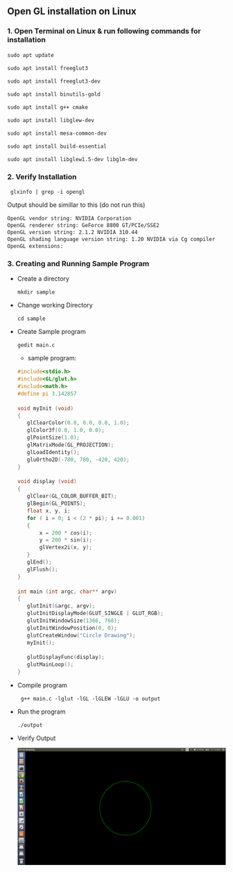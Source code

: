 ## Open GL installation on Linux

###  1. Open Terminal on Linux & run following commands for installation

```
sudo apt update
```
```
sudo apt install freeglut3
```
```
sudo apt install freeglut3-dev
```
```
sudo apt install binutils-gold
```
```
sudo apt install g++ cmake
```
```
sudo apt install libglew-dev
```
```
sudo apt install mesa-common-dev
```
```
sudo apt install build-essential
```
```
sudo apt install libglew1.5-dev libglm-dev
```

### 2. Verify Installation

```
 glxinfo | grep -i opengl
```
 Output should be simillar to this (do not run this)

 ```
 OpenGL vendor string: NVIDIA Corporation
OpenGL renderer string: GeForce 8800 GT/PCIe/SSE2
OpenGL version string: 2.1.2 NVIDIA 310.44
OpenGL shading language version string: 1.20 NVIDIA via Cg compiler
OpenGL extensions:
```

### 3. Creating and Running Sample Program
 
  * Create a directory
  
    ```
    mkdir sample
    ```
  * Change working Directory
  
    ```
    cd sample
    ```
  * Create Sample program
    
    ```
    gedit main.c
    ```
    * sample program:
    
     ```c
	#include<stdio.h>
    #include<GL/glut.h>
    #include<math.h>
    #define pi 3.142857

    void myInit (void)
    {
    	glClearColor(0.0, 0.0, 0.0, 1.0);
    	glColor3f(0.0, 1.0, 0.0);
    	glPointSize(1.0);
    	glMatrixMode(GL_PROJECTION);
    	glLoadIdentity();
    	gluOrtho2D(-780, 780, -420, 420);
    }

    void display (void)
    {
    	glClear(GL_COLOR_BUFFER_BIT);
    	glBegin(GL_POINTS);
    	float x, y, i;
    	for ( i = 0; i < (2 * pi); i += 0.001)
    	{
    		x = 200 * cos(i);
    		y = 200 * sin(i);
    		glVertex2i(x, y);
    	}
    	glEnd();
    	glFlush();
    }

    int main (int argc, char** argv)
    {
    	glutInit(&argc, argv);
    	glutInitDisplayMode(GLUT_SINGLE | GLUT_RGB);
    	glutInitWindowSize(1366, 768);
    	glutInitWindowPosition(0, 0);
    	glutCreateWindow("Circle Drawing");
    	myInit();
    
    	glutDisplayFunc(display);
    	glutMainLoop();
    }

     ```

  * Compile program
  
    ```
     g++ main.c -lglut -lGL -lGLEW -lGLU -o output
    ```
  * Run the program

    ```
    ./output
    ```
  
  * Verify Output
    
    ![Output](./img.png "output")
